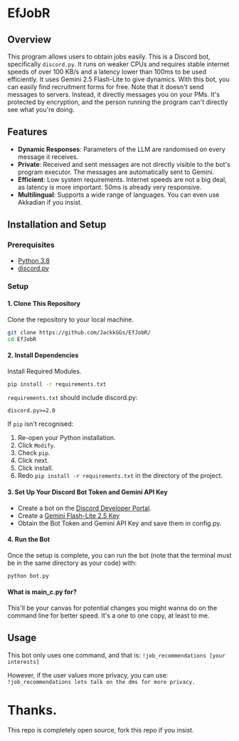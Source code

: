 # EfJobR

## Overview
This program allows users to obtain jobs easily. This is a Discord bot, specifically `discord.py`. It runs on weaker CPUs and requires stable internet speeds of over 100 KB/s and a latency lower than 100ms to be used efficiently. It uses Gemini 2.5 Flash-Lite to give dynamics. With this bot, you can easily find recruitment forms for free. Note that it doesn't send messages to servers. Instead, it directly messages you on your PMs. It's protected by encryption, and the person running the program can't directly see what you're doing.

## Features
  - **Dynamic Responses**: Parameters of the LLM are randomised on every message it receives.
  - **Private**: Received and sent messages are not directly visible to the bot's program executor. The messages are automatically sent to Gemini.
  - **Efficient**: Low system requirements. Internet speeds are not a big deal, as latency is more important. 50ms is already very responsive.
  - **Multilingual**: Supports a wide range of languages. You can even use Akkadian if you insist.

## Installation and Setup

### Prerequisites
  - [Python 3.8](https://www.python.org/downloads/)
  - [discord.py](https://pypi.org/project/discord.py/)

### Setup

#### 1. Clone This Repository

Clone the repository to your local machine.

```bash
git clone https://github.com/JackkGGs/EfJobR/
cd EfJobR
```

#### 2. Install Dependencies

Install Required Modules.

```bash
pip install -r requirements.txt
```

`requirements.txt` should include discord.py:
```
discord.py>=2.0
```

If `pip` isn't recognised:

1. Re-open your Python installation.
2. Click `Modify`.
3. Check `pip`.
4. Click next.
5. Click install.
6. Redo `pip install -r requirements.txt` in the directory of the project.

#### 3. Set Up Your Discord Bot Token and Gemini API Key
- Create a bot on the [Discord Developer Portal](https://discord.com/developers/applications).
- Create a [Gemini Flash-Lite 2.5 Key](https://aistudio.google.com/apikey)
- Obtain the Bot Token and Gemini API Key and save them in config.py.

#### 4. Run the Bot
Once the setup is complete, you can run the bot (note that the terminal must be in the same directory as your code) with:

```bash
python bot.py
```

#### What is main_c.py for?
This'll be your canvas for potential changes you might wanna do on the command line for better speed. It's a one to one copy, at least to me.

## Usage
This bot only uses one command, and that is:
`!job_recommendations [your interests]`

However, if the user values more privacy, you can use:
`!job_recommendations lets talk on the dms for more privacy.`

# Thanks.
This repo is completely open source, fork this repo if you insist.
